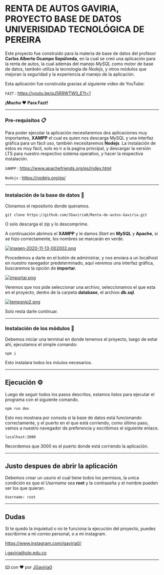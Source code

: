# RENTA DE AUTOS GAVIRIA, PROYECTO BASE DE DATOS UNIVERISIDAD TECNOLÓGICA DE PEREIRA

Este proyecto fue construido para la materia de base de datos del profesor **Carlos Alberto Ocampo Sepúlveda**, en la cual se creó una aplicación para la renta de autos, la cual además del manejo *MySQL* como motor de base de datos, también utiliza la tecnología de *Nodejs*, y otros módulos que mejoran la seguridad y la experiencia al manejo de la aplicación.

Esta aplicación fue construida gracias al siguiente video de YouTube:

`FAZT` : <https://youtu.be/qJ5R9WTW0_E?t=1>

**¡Mucho ❤️ Para Fazt!**

------------

### Pre-requisitos 📋

Para poder ejecutar la aplicación necesitaremos dos aplicaciones muy importantes, **XAMPP** el cual es quien nos descarga MySQL y una interfaz gráfica para un fácil uso, también necesitaremos **Nodejs**. La instalación de estos es muy fácil, solo es ir a la pagina principal, y descargar la versión LTS para nuestro respectivo sistema operativo, y hacer la respectiva instalación.

`XAMPP` : <https://www.apachefriends.org/es/index.html>

`Nodejs` : <https://nodejs.org/es/>

------------


### Instalación de la base de datos 🔧


Clonamos el repositorio donde queramos.

```
git clone https://github.com/JGaviria0/Renta-de-autos-Gaviria.git
```
O solo descarga el zip y lo descomprime. 

A continuación abrimos el **XAMPP** y le damos *Start* en **MySQL** y **Apache**, si se hizo correctamente, los nombres se marcarán en verde.

[![imagen-2020-11-13-002002.png](https://i.postimg.cc/Dz0pKKQb/imagen-2020-11-13-002002.png)](https://postimg.cc/Y4cz1Zsp)

Procedemos a darle en el botón de administrar, y nos enviara a un localhost en nuestro navegador predeterminado, aquí veremos una interfaz gráfica, buscaremos la opción de **importar**. 

[![importar.png](https://i.postimg.cc/y8dyDyDM/importar.png)](https://postimg.cc/qzP3YnXw)

Veremos que nos pide seleccionar una archivo, seleccionamos el que esta en el proyecto, dentro de la carpeta **database**, el archivo **db.sql**.

[![tempsnip2.png](https://i.postimg.cc/gkv3rBct/tempsnip2.png)](https://postimg.cc/9rQDnb7y)

Solo resta darle continuar.

------------

### Instalación de los módulos  🔧

Debemos iniciar una terminal en donde tenemos el proyecto, luego de estar ahí, ejecutamos el simple comando:

```
npm i
```
Esto instalara todos los móulos necesarios. 

------------

## Ejecución ⚙️ 

Luego de seguir todos los pasos descritos, estamos listos para ejecutar el programa con el siguiente comando.

```
npm run dev
``` 

Esto nos mostrara por consola si la base de datos está funcionando correctamente, y el puerto en el que está corriendo, como último paso, vamos a nuestro navegador de preferencia y escribimos el siguiente enlace. 
```
localhost:3000
```
Recordemos que 3000 es el puerto donde está corriendo la aplicación.

------------

## Justo despues de abrir la aplicación

Debemos crear un usurio el cual tiene todos los permisos, la unica condición es que el *Username* sea **root** y la contraseña y el nombre pueden ser los que quieran. 

```
Username: root
```


------------

## Dudas

Si te quedo la inquietud o no te funciona la ejecución del proyecto, puedes escribirme a mi correo personal, o a mi instagram. 

<https://www.instagram.com/jgaviria0/>

<j.gaviria@utp.edu.co>



---
⌨️ con ❤️ por [JGaviria0](https://github.com/JGaviria0)